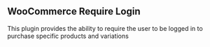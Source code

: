 ## WooCommerce Require Login
This plugin provides the ability to require the user to be logged in to purchase specific products and variations